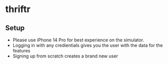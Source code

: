 # thriftr


## Setup
- Please use iPhone 14 Pro for best experience on the simulator. 
- Logging in with any credientials gives you the user with the data for the features
- Signing up from scratch creates a brand new user
